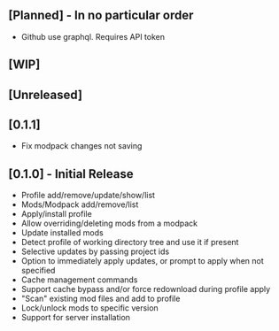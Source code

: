 ## [Planned] - In no particular order
- Github use graphql. Requires API token

## [WIP]

## [Unreleased]


## [0.1.1]
- Fix modpack changes not saving

## [0.1.0] - Initial Release
- Profile add/remove/update/show/list
- Mods/Modpack add/remove/list
- Apply/install profile
- Allow overriding/deleting mods from a modpack
- Update installed mods
- Detect profile of working directory tree and use it if present
- Selective updates by passing project ids
- Option to immediately apply updates, or prompt to apply when not specified
- Cache management commands
- Support cache bypass and/or force redownload during profile apply
- "Scan" existing mod files and add to profile
- Lock/unlock mods to specific version
- Support for server installation
